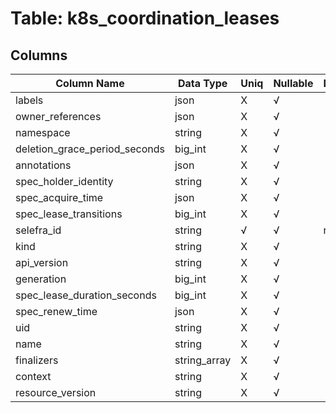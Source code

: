 # Table: k8s_coordination_leases

## Columns 

|  Column Name   |  Data Type  | Uniq | Nullable | Description | 
|  ----  | ----  | ----  | ----  | ---- | 
| labels | json | X | √ |  | 
| owner_references | json | X | √ |  | 
| namespace | string | X | √ |  | 
| deletion_grace_period_seconds | big_int | X | √ |  | 
| annotations | json | X | √ |  | 
| spec_holder_identity | string | X | √ |  | 
| spec_acquire_time | json | X | √ |  | 
| spec_lease_transitions | big_int | X | √ |  | 
| selefra_id | string | √ | √ | random id | 
| kind | string | X | √ |  | 
| api_version | string | X | √ |  | 
| generation | big_int | X | √ |  | 
| spec_lease_duration_seconds | big_int | X | √ |  | 
| spec_renew_time | json | X | √ |  | 
| uid | string | X | √ |  | 
| name | string | X | √ |  | 
| finalizers | string_array | X | √ |  | 
| context | string | X | √ |  | 
| resource_version | string | X | √ |  | 


